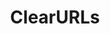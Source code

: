 ---
codehost: https://github.com/https://github.com/ClearURLs
logohandle: clearurlsxyz
sort: clearurls
title: ClearURLs
twitter: https://x.com/clearurls
website: https://docs.clearurls.xyz/latest/
---